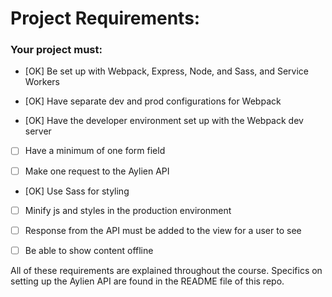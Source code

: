 # Project Requirements:

### Your project must:

- [OK] Be set up with Webpack, Express, Node, and Sass, and Service Workers

- [OK] Have separate dev and prod configurations for Webpack

- [OK] Have the developer environment set up with the Webpack dev server

- [ ] Have a minimum of one form field

- [ ] Make one request to the Aylien API

- [OK] Use Sass for styling

- [ ] Minify js and styles in the production environment

- [ ] Response from the API must be added to the view for a user to see

- [ ] Be able to show content offline

All of these requirements are explained throughout the course. Specifics on setting up the Aylien API are found in the README file of this repo.
